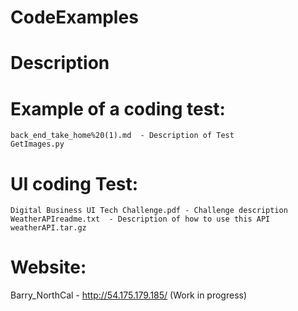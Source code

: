 # CodeExamples

# Description


# Example of a coding test:  
    back_end_take_home%20(1).md  - Description of Test  
    GetImages.py     
    
# UI coding Test:  
    Digital Business UI Tech Challenge.pdf - Challenge description  
    WeatherAPIreadme.txt  - Description of how to use this API  
    weatherAPI.tar.gz  
    
# Website:  
Barry_NorthCal - http://54.175.179.185/  (Work in progress)  
